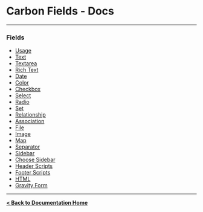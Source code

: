 Carbon Fields - Docs
====================

---

### Fields

* [Usage](https://github.com/htmlburger/carbon-fields-docs/blob/master/documentation/2-fields/1-usage.md)
* [Text](https://github.com/htmlburger/carbon-fields-docs/blob/master/documentation/2-fields/2-text.md)
* [Textarea](https://github.com/htmlburger/carbon-fields-docs/blob/master/documentation/2-fields/3-textarea.md)
* [Rich Text](https://github.com/htmlburger/carbon-fields-docs/blob/master/documentation/2-fields/4-rich-text.md)
* [Date](https://github.com/htmlburger/carbon-fields-docs/blob/master/documentation/2-fields/5-date.md)
* [Color](https://github.com/htmlburger/carbon-fields-docs/blob/master/documentation/2-fields/6-color.md)
* [Checkbox](https://github.com/htmlburger/carbon-fields-docs/blob/master/documentation/2-fields/7-checkbox.md)
* [Select](https://github.com/htmlburger/carbon-fields-docs/blob/master/documentation/2-fields/8-select.md)
* [Radio](https://github.com/htmlburger/carbon-fields-docs/blob/master/documentation/2-fields/9-radio.md)
* [Set](https://github.com/htmlburger/carbon-fields-docs/blob/master/documentation/2-fields/10-set.md)
* [Relationship](https://github.com/htmlburger/carbon-fields-docs/blob/master/documentation/2-fields/11-relationship.md)
* [Association](https://github.com/htmlburger/carbon-fields-docs/blob/master/documentation/2-fields/12-association.md)
* [File](https://github.com/htmlburger/carbon-fields-docs/blob/master/documentation/2-fields/13-file.md)
* [Image](https://github.com/htmlburger/carbon-fields-docs/blob/master/documentation/2-fields/14-image.md)
* [Map](https://github.com/htmlburger/carbon-fields-docs/blob/master/documentation/2-fields/15-map.md)
* [Separator](https://github.com/htmlburger/carbon-fields-docs/blob/master/documentation/2-fields/16-separator.md)
* [Sidebar](https://github.com/htmlburger/carbon-fields-docs/blob/master/documentation/2-fields/17-sidebar.md)
* [Choose Sidebar](https://github.com/htmlburger/carbon-fields-docs/blob/master/documentation/2-fields/18-choose-sidebar.md)
* [Header Scripts](https://github.com/htmlburger/carbon-fields-docs/blob/master/documentation/2-fields/19-header-scripts.md)
* [Footer Scripts](https://github.com/htmlburger/carbon-fields-docs/blob/master/documentation/2-fields/20-footer-scripts.md)
* [HTML](https://github.com/htmlburger/carbon-fields-docs/blob/master/documentation/2-fields/21-html.md)
* [Gravity Form](https://github.com/htmlburger/carbon-fields-docs/blob/master/documentation/2-fields/22-gravity-form.md)

---

**[< Back to Documentation Home](https://github.com/htmlburger/carbon-fields-docs/tree/master/documentation)**